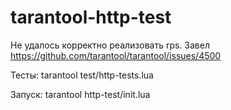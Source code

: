 # tarantool-http-test

Не удалось корректно реализовать rps. 
Завел https://github.com/tarantool/tarantool/issues/4500

Тесты:
 tarantool test/http-tests.lua 
 
Запуск:
 tarantool http-test/init.lua